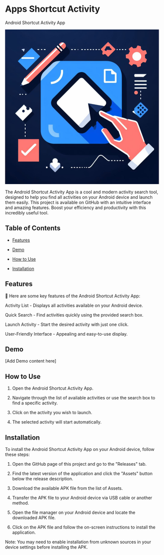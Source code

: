 # Apps Shortcut Activity

Android Shortcut Activity App

![alt text](https://github.com/rhamadhany/ShortcutActivity/blob/main/logo.png)

The Android Shortcut Activity App is a cool and modern activity search tool, designed to help you find all activities on your Android device and launch them easily. This project is available on GitHub with an intuitive interface and amazing features. Boost your efficiency and productivity with this incredibly useful tool.

## Table of Contents

- [Features](#Features)

- [Demo](#Demo)

- [How to Use](#How-to-Use)

- [Installation](#Installation)

## Features

:rocket: Here are some key features of the Android Shortcut Activity App:

Activity List - Displays all activities available on your Android device.

Quick Search - Find activities quickly using the provided search box.

Launch Activity - Start the desired activity with just one click.

User-Friendly Interface - Appealing and easy-to-use display.

## Demo

[Add Demo content here]

## How to Use

1. Open the Android Shortcut Activity App.

2. Navigate through the list of available activities or use the search box to find a specific activity.

3. Click on the activity you wish to launch.

4. The selected activity will start automatically.

## Installation

To install the Android Shortcut Activity App on your Android device, follow these steps:

1. Open the GitHub page of this project and go to the "Releases" tab.

2. Find the latest version of the application and click the "Assets" button below the release description.

3. Download the available APK file from the list of Assets.

4. Transfer the APK file to your Android device via USB cable or another method.

5. Open the file manager on your Android device and locate the downloaded APK file.

6. Click on the APK file and follow the on-screen instructions to install the application.

Note: You may need to enable installation from unknown sources in your device settings before installing the APK.
